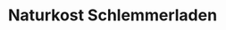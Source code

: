 ---
title: "Naturkost Schlemmerladen"
url: /unterhaching/naturkost-schlemmerladen/
shop: Lebensmittel
---